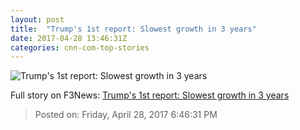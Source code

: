 ```yaml
---
layout: post
title:  "Trump's 1st report: Slowest growth in 3 years"
date: 2017-04-28 13:46:31Z
categories: cnn-com-top-stories
---
```


![Trump's 1st report: Slowest growth in 3 years](http://i2.cdn.turner.com/money/dam/assets/170419155543-trump-buy-american-hire-american-780x439.jpg)




Full story on F3News: [Trump's 1st report: Slowest growth in 3 years](http://www.f3nws.com/n/KzjMcF)

> Posted on: Friday, April 28, 2017 6:46:31 PM
